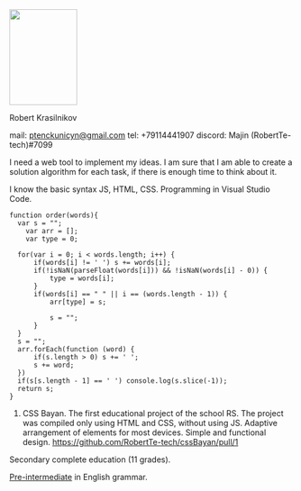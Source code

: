 <img src="https://user-images.githubusercontent.com/126411404/223386544-09a12f0c-0af6-4aa7-a8d1-3e33010b3ecb.jpg" width="120" height="170">

Robert Krasilnikov

mail: ptenckunicyn@gmail.com
tel: +79114441907
discord: Majin (RobertTe-tech)#7099

I need a web tool to implement my ideas. I am sure that I am able to create a solution algorithm for each task, if there is enough time to think about it.

I know the basic syntax JS, HTML, CSS. Programming in Visual Studio Code.

```JS
function order(words){
  var s = "";
    var arr = [];
    var type = 0;
    
  for(var i = 0; i < words.length; i++) {
      if(words[i] != ' ') s += words[i];
      if(!isNaN(parseFloat(words[i])) && !isNaN(words[i] - 0)) {
          type = words[i];
      }
      if(words[i] == " " || i == (words.length - 1)) {
          arr[type] = s;
          
          s = "";
      }
  }
  s = "";
  arr.forEach(function (word) {
      if(s.length > 0) s += ' ';
      s += word;
  })
  if(s[s.length - 1] == ' ') console.log(s.slice(-1));
  return s;
}
```

1. CSS Bayan. The first educational project of the school RS. The project was compiled only using HTML and CSS, without using JS. Adaptive arrangement of elements for most devices. Simple and functional design.
https://github.com/RobertTe-tech/cssBayan/pull/1

Secondary complete education (11 grades).

[Pre-intermediate](https://angloved.ru/test/opredelit-uroven-anglijskogo/106fk1009d6ae3bcdfeff9b305a1dd6dc60f5/) in English grammar.
